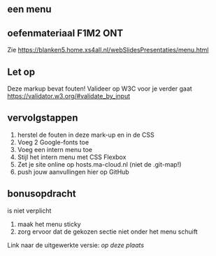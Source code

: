 ## een menu
## oefenmateriaal F1M2 ONT
Zie https://blanken5.home.xs4all.nl/webSlidesPresentaties/menu.html

## Let op
Deze markup bevat fouten!
Valideer op W3C voor je verder gaat https://validator.w3.org/#validate_by_input

## vervolgstappen
1. herstel de fouten in deze mark-up en in de CSS
2. Voeg 2 Google-fonts toe
3. Voeg een intern menu toe
4. Stijl het intern menu met CSS Flexbox
5. Zet je site online op hosts.ma-cloud.nl (niet de .git-map!)
6. push jouw aanvullingen hier op GitHub


## bonusopdracht
is niet verplicht
1. maak het menu sticky
1. zorg ervoor dat de gekozen sectie niet onder het menu schuift

Link naar de uitgewerkte versie: _op deze plaats_